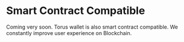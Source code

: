 # Smart Contract Compatible

Coming very soon. Torus wallet is also smart contract compatible. We constantly improve user experience on Blockchain.

